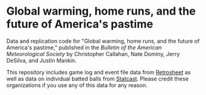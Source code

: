 # Global warming, home runs, and the future of America's pastime

Data and replication code for "Global warming, home runs, and the future of America's pastime," published in the _Bulletin of the American Meteorological Society_ by Christopher Callahan, Nate Dominy, Jerry DeSilva, and Justin Mankin.



This repository includes game log and event file data from [Retrosheet](https://www.retrosheet.org/) as well as data on individual batted balls from [Statcast](https://baseballsavant.mlb.com/csv-docs). Please credit these organizations if you use any of this data for any reason. 
